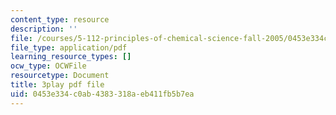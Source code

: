 ```yaml
---
content_type: resource
description: ''
file: /courses/5-112-principles-of-chemical-science-fall-2005/0453e334c0ab4383318aeb411fb5b7ea_QyishgPCBfg.pdf
file_type: application/pdf
learning_resource_types: []
ocw_type: OCWFile
resourcetype: Document
title: 3play pdf file
uid: 0453e334-c0ab-4383-318a-eb411fb5b7ea
---
```

